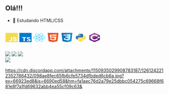 ## Olá!!!

- 🌱 Estudando HTML/CSS

 <div style="display: inline_block"><br>
  <img align="center" alt="drn-Js" height="30" width="40" src="https://raw.githubusercontent.com/devicons/devicon/master/icons/javascript/javascript-plain.svg">
  <img align="center" alt="drn-Ts" height="30" width="40" src="https://raw.githubusercontent.com/devicons/devicon/master/icons/typescript/typescript-plain.svg">
  <img align="center" alt="drn-React" height="30" width="40" src="https://raw.githubusercontent.com/devicons/devicon/master/icons/react/react-original.svg">
  <img align="center" alt="drn-HTML" height="30" width="40" src="https://raw.githubusercontent.com/devicons/devicon/master/icons/html5/html5-original.svg">
  <img align="center" alt="drn-CSS" height="30" width="40" src="https://raw.githubusercontent.com/devicons/devicon/master/icons/css3/css3-original.svg">
  <img align="center" alt="drn-Python" height="30" width="40" src="https://raw.githubusercontent.com/devicons/devicon/master/icons/python/python-original.svg">
  <img align="center" alt="drn-Csharp" height="30" width="40" src="https://raw.githubusercontent.com/devicons/devicon/master/icons/csharp/csharp-original.svg">
</div>
  
  ##
 
<div> 
  <a href="https://instagram.com/lu.ouss_" target="_blank"><img src="https://img.shields.io/badge/-Instagram-%23E4405F?style=for-the-badge&logo=instagram&logoColor=white" target="_blank"></a> 
  <a href = "mailto:luis.leite091@gmail.com"><img src="https://img.shields.io/badge/-Gmail-%23333?style=for-the-badge&logo=gmail&logoColor=white" target="_blank"></a>
  <a href="https://www.linkedin.com/in/luis-mendon%C3%A7a-492a13273/" target="_blank"><img src="https://img.shields.io/badge/-LinkedIn-%230077B5?style=for-the-badge&logo=linkedin&logoColor=white" target="_blank"></a> 
  
</div>

<picture>
  <source
    srcset="https://github-readme-stats.vercel.app/api?username=Drn66&show_icons=true&theme=dark-blue"
    media="(prefers-color-scheme: blue)"
  />
  <source
    srcset="https://github-readme-stats.vercel.app/api?username=Drn66&show_icons=true"
    media="(prefers-color-scheme: light), (prefers-color-scheme: no-preference)"
  />
  <img src="https://github-readme-stats.vercel.app/api?username=Drn66&show_icons=true" />
</picture>

<picture> https://cdn.discordapp.com/attachments/1150935029908783187/1261242212352786432/098ae8fec65fb6cfe5734dfbded6cb6a.jpg?ex=66923ed8&is=6690ed58&hm=fa1aec76d2a79e25dbbc054275c69668f681e8f7a1fd69632abb4ea55cf09c63& </picture>


